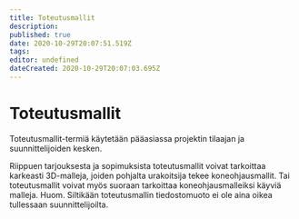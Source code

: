 ```yaml
---
title: Toteutusmallit
description: 
published: true
date: 2020-10-29T20:07:51.519Z
tags: 
editor: undefined
dateCreated: 2020-10-29T20:07:03.695Z
---
```


# Toteutusmallit
Toteutusmallit-termiä käytetään pääasiassa projektin tilaajan ja suunnittelijoiden kesken. 

Riippuen tarjouksesta ja sopimuksista toteutusmallit voivat tarkoittaa karkeasti 3D-malleja, joiden pohjalta urakoitsija tekee koneohjausmallit. Tai toteutusmallit voivat myös suoraan tarkoittaa koneohjausmalleiksi käyviä malleja. 
Huom. Siltikään toteutusmallin tiedostomuoto ei ole aina oikea tullessaan suunnittelijoilta. 
